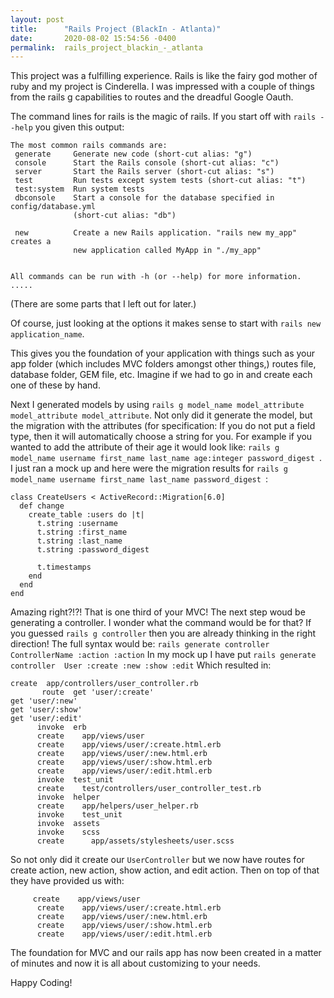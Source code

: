 ```yaml
---
layout: post
title:      "Rails Project (BlackIn - Atlanta)"
date:       2020-08-02 15:54:56 -0400
permalink:  rails_project_blackin_-_atlanta
---
```



This project was a fulfilling experience. Rails is like the fairy god mother of ruby and my project is Cinderella. I was impressed with a couple of things from the rails g capabilities to routes and the dreadful Google Oauth. 

The command lines for rails is the magic of rails. If you start off with `rails --help` you given this output:

```
The most common rails commands are:
 generate     Generate new code (short-cut alias: "g")
 console      Start the Rails console (short-cut alias: "c")
 server       Start the Rails server (short-cut alias: "s")
 test         Run tests except system tests (short-cut alias: "t")
 test:system  Run system tests
 dbconsole    Start a console for the database specified in config/database.yml
              (short-cut alias: "db")

 new          Create a new Rails application. "rails new my_app" creates a
              new application called MyApp in "./my_app"


All commands can be run with -h (or --help) for more information.
.....
```

(There are some parts that I left out for later.)

Of course, just looking at the options it makes sense to start with `rails new application_name`. 

This gives you the foundation of your application with things such as your app folder (which includes MVC folders amongst other things,) routes file, database folder, GEM file, etc. Imagine if we had to go in and create each one of these by hand.

Next I generated models by using `rails g model_name model_attribute model_attribute model_attribute`. Not only did it generate the model, but the migration with the attributes (for specification: If you do not put a field type, then it will automatically choose a string for you. For example if you wanted to add the attribute of their age it would look like: `rails g model_name username first_name last_name age:integer password_digest `. I just ran a mock up and here were the migration results for `rails g model_name username first_name last_name password_digest `:

```
class CreateUsers < ActiveRecord::Migration[6.0]
  def change
    create_table :users do |t|
      t.string :username
      t.string :first_name
      t.string :last_name
      t.string :password_digest

      t.timestamps
    end
  end
end
```

Amazing right?!?! That is one third of your MVC! The next step woud be generating a controller. I wonder what the command would be for that? If you guessed `rails g controller` then you are already thinking in the right direction! The full syntax would be: `rails generate controller ControllerName :action :action` In my mock up I have put `rails generate controller  User :create :new :show :edit` Which resulted in:

```
create  app/controllers/user_controller.rb
       route  get 'user/:create'
get 'user/:new'
get 'user/:show'
get 'user/:edit'
      invoke  erb
      create    app/views/user
      create    app/views/user/:create.html.erb
      create    app/views/user/:new.html.erb
      create    app/views/user/:show.html.erb
      create    app/views/user/:edit.html.erb
      invoke  test_unit
      create    test/controllers/user_controller_test.rb
      invoke  helper
      create    app/helpers/user_helper.rb
      invoke    test_unit
      invoke  assets
      invoke    scss
      create      app/assets/stylesheets/user.scss
```

So not only did it create our `UserController` but we now have routes for create action, new action, show action, and edit action. Then on top of that they have provided us with:

```
     create    app/views/user
      create    app/views/user/:create.html.erb
      create    app/views/user/:new.html.erb
      create    app/views/user/:show.html.erb
      create    app/views/user/:edit.html.erb
```

The foundation for MVC and our rails app has now been created in a matter of minutes and now it is all about customizing to your needs. 

Happy Coding!
